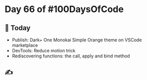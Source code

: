 # Day 66 of #100DaysOfCode

## 📖 Today

- Publish: Dark+ One Monokai Simple Orange theme on VSCode marketplace
- DevTools: Reduce motion trick
- Rediscovering functions: the call, apply and bind method

## ✍
